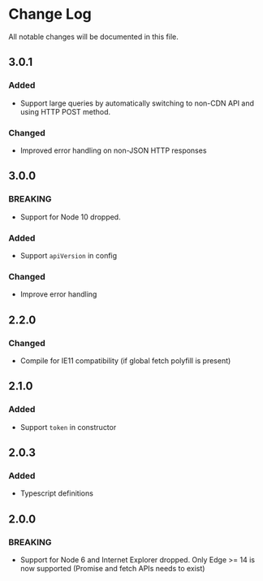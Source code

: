 # Change Log

All notable changes will be documented in this file.

## 3.0.1

### Added

- Support large queries by automatically switching to non-CDN API and using HTTP POST method.

### Changed

- Improved error handling on non-JSON HTTP responses

## 3.0.0

### BREAKING

- Support for Node 10 dropped.

### Added

- Support `apiVersion` in config

### Changed

- Improve error handling

## 2.2.0

### Changed

- Compile for IE11 compatibility (if global fetch polyfill is present)

## 2.1.0

### Added

- Support `token` in constructor

## 2.0.3

### Added

- Typescript definitions

## 2.0.0

### BREAKING

- Support for Node 6 and Internet Explorer dropped. Only Edge >= 14 is now supported (Promise and fetch APIs needs to exist)
